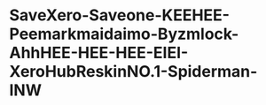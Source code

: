 # SaveXero-Saveone-KEEHEE-Peemarkmaidaimo-Byzmlock-AhhHEE-HEE-HEE-EIEI-XeroHubReskinNO.1-Spiderman-INW